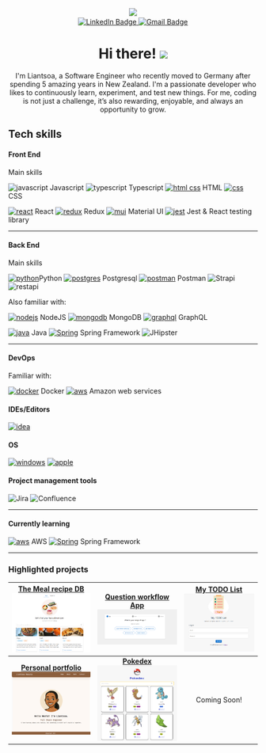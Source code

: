 <div align="center">
<img src="https://user-images.githubusercontent.com/74038190/221352975-94759904-aa4c-4032-a8ab-b546efb9c478.gif" width="300"> 

<div id="badges">
  <a href="https://www.linkedin.com/in/liantsoa-rasata-b682b6122/" target="_blank">
    <img src="https://img.shields.io/badge/-LinkedIn-%230077B5?logo=linkedin&logoColor=white" alt="LinkedIn Badge"/>
  </a>
  <a href="mailto:rmliantsoa@gmail.com">
    <img src="https://img.shields.io/badge/Gmail-D14836?logo=gmail&logoColor=white"  alt="Gmail Badge"/>
  </a>
</div>

<h1>Hi there! <img src="https://raw.githubusercontent.com/MartinHeinz/MartinHeinz/master/wave.gif" width="30px"> </h1>
<p>I'm Liantsoa, a Software Engineer who recently moved to Germany after spending 5 amazing years in New Zealand. I'm a passionate developer who likes to continuously learn, experiment, and test new things. For me, coding is not just a challenge, it’s also rewarding, enjoyable, and always an opportunity to grow.</p>
</div>

## Tech skills

#### Front End

Main skills

![javascript](https://skillicons.dev/icons?i=js) Javascript
![typescript](https://skillicons.dev/icons?i=ts) Typescript
[![html css](https://skillicons.dev/icons?i=html)](https://skillicons.dev) HTML
[![css](https://skillicons.dev/icons?i=css)](https://skillicons.dev) CSS

[![react](https://skillicons.dev/icons?i=react)](https://skillicons.dev) React
[![redux](https://skillicons.dev/icons?i=redux)](https://skillicons.dev) Redux
[![mui](https://skillicons.dev/icons?i=mui)](https://skillicons.dev) Material UI
[![jest](https://skillicons.dev/icons?i=jest)](https://skillicons.dev) Jest & React testing library

----

#### Back End

Main skills

[![python](https://skillicons.dev/icons?i=py)](https://skillicons.dev)Python
[![postgres](https://skillicons.dev/icons?i=postgres)](https://skillicons.dev) Postgresql
[![postman](https://skillicons.dev/icons?i=postman)](https://skillicons.dev) Postman
<img alt="Strapi" src="https://img.shields.io/badge/Strapi-4945FF?style=for-the-badge&logoColor=4945FF">
<img alt="restapi" src="https://img.shields.io/badge/Restful%20API-0B94DE?style=for-the-badge&logoColor=white">

Also familiar with:

[![nodejs](https://skillicons.dev/icons?i=nodejs)](https://skillicons.dev) NodeJS
[![mongodb](https://skillicons.dev/icons?i=mongodb)](https://skillicons.dev) MongoDB
[![graphql](https://skillicons.dev/icons?i=graphql)](https://skillicons.dev) GraphQL

[![java](https://skillicons.dev/icons?i=java)](https://skillicons.dev) Java
[![Spring](https://skillicons.dev/icons?i=spring)](https://skillicons.dev) Spring Framework
<img alt="JHipster" src="https://img.shields.io/badge/JHipster-563D7C?style=for-the-badge&logo=jhipster&logoColor=white">

----

#### DevOps

Familiar with:

[![docker](https://skillicons.dev/icons?i=docker)](https://skillicons.dev)
Docker [![aws](https://skillicons.dev/icons?i=aws)](https://skillicons.dev) Amazon web services

#### IDEs/Editors

[![idea](https://skillicons.dev/icons?i=idea)](https://skillicons.dev)

#### OS

[![windows](https://skillicons.dev/icons?i=windows)](https://skillicons.dev)
[![apple](https://skillicons.dev/icons?i=apple)](https://skillicons.dev)

#### Project management tools

<p>
  <img  alt="Jira" src="https://img.shields.io/badge/jira-%230A0FFF.svg?style=for-the-badge&logo=jira&logoColor=white">
  <img  alt="Confluence" src="https://img.shields.io/badge/confluence-%23172BF4.svg?style=for-the-badge&logo=confluence&logoColor=white">
</p>

---

#### Currently learning

[![aws](https://skillicons.dev/icons?i=aws)](https://skillicons.dev) AWS
[![Spring](https://skillicons.dev/icons?i=spring)](https://skillicons.dev) Spring Framework


---

### Highlighted projects

| <a href="https://github.com/lrasata/themeal-recipe-db-app"><b>The Meal recipe DB</b><br /><img width="200px" src="./docs/themealrecipedb.png" alt="The meal recipe db Screenshot" /></a> | <a href="https://github.com/lrasata/question-workflow-frontend-app"><b>Question workflow App</b><br /><img width="200px" src="./docs/question-workflow.png" alt="Question workflow app Screenshot" /></a> | <a href="https://github.com/lrasata/todo-list-app"><b>My TODO List</b><br /><img width="180px" src="./docs/todolist.png" alt="Todo list App Screenshot" /></a> |
|:----------------------------------------------------------------------------------------------------------------------------------------------------------------------------------------:|:---------------------------------------------------------------------------------------------------------------------------------------------------------------------------------------------------------:|:--------------------------------------------------------------------------------------------------------------------------------------------------------------:|
|         <a href="https://github.com/lrasata/lrasata-website"><b>Personal portfolio</b><br /><img width="180px" src="./docs/lrasata.png" alt="Lrasata webiste Screenshot" /></a>         |                       <a href="https://github.com/lrasata/pokedex/tree/develop"><b>Pokedex</b><br /><img width="200px" src="./docs/pokedex.png" alt="Pokedex app Screenshot" /></a>                       |                                                                          Coming Soon!                                                                          |
